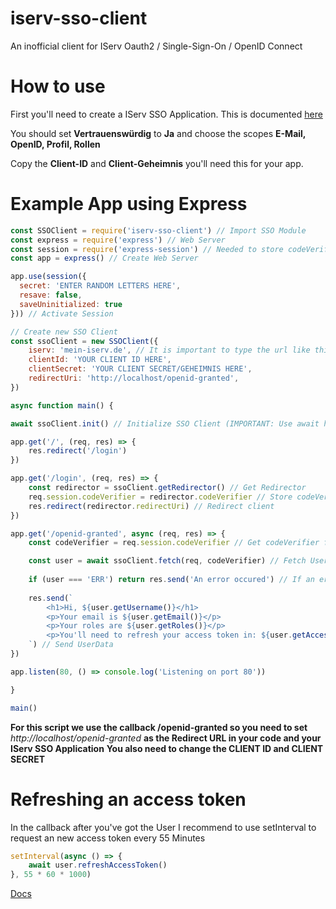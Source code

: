 # iserv-sso-client

An inofficial client for IServ Oauth2 / Single-Sign-On / OpenID Connect

# How to use

First you'll need to create a IServ SSO Application. This is documented [here](https://doku.iserv.eu/manage/system/sso/)

You should set **Vertrauenswürdig** to **Ja** and choose the scopes **E-Mail, OpenID, Profil, Rollen**

Copy the **Client-ID** and **Client-Geheimnis** you'll need this for your app.

# Example App using Express
```js
const SSOClient = require('iserv-sso-client') // Import SSO Module
const express = require('express') // Web Server
const session = require('express-session') // Needed to store codeVerifier in session
const app = express() // Create Web Server

app.use(session({
  secret: 'ENTER RANDOM LETTERS HERE',
  resave: false,
  saveUninitialized: true
})) // Activate Session

// Create new SSO Client
const ssoClient = new SSOClient({
    iserv: 'mein-iserv.de', // It is important to type the url like this without a slash at the end and no https:// in the beginning
    clientId: 'YOUR CLIENT ID HERE',
    clientSecret: 'YOUR CLIENT SECRET/GEHEIMNIS HERE',
    redirectUri: 'http://localhost/openid-granted',
})

async function main() {

await ssoClient.init() // Initialize SSO Client (IMPORTANT: Use await here)

app.get('/', (req, res) => {
    res.redirect('/login')
})

app.get('/login', (req, res) => {
    const redirector = ssoClient.getRedirector() // Get Redirector
    req.session.codeVerifier = redirector.codeVerifier // Store codeVerifier in session
    res.redirect(redirector.redirectUri) // Redirect client
})

app.get('/openid-granted', async (req, res) => {
    const codeVerifier = req.session.codeVerifier // Get codeVerifier from session

    const user = await ssoClient.fetch(req, codeVerifier) // Fetch User (IMPORTANT: Use await here)
    
    if (user === 'ERR') return res.send('An error occured') // If an error occured, return error message (IMPORTANT: If no error handling is implemented, your app will crash)
    
    res.send(`
        <h1>Hi, ${user.getUsername()}</h1>
        <p>Your email is ${user.getEmail()}</p>
        <p>Your roles are ${user.getRoles()}</p>
        <p>You'll need to refresh your access token in: ${user.getAccessTokenExpireCountdown()}ms</p>
    `) // Send UserData
})

app.listen(80, () => console.log('Listening on port 80'))

}

main()
```

**For this script we use the callback /openid-granted so you need to set** _http://localhost/openid-granted_ **as the Redirect URL in your code and your IServ SSO Application**
**You also need to change the CLIENT ID and CLIENT SECRET**

# Refreshing an access token
In the callback after you've got the User I recommend to use setInterval to request an new access token every 55 Minutes

```js
setInterval(async () => {
    await user.refreshAccessToken()
}, 55 * 60 * 1000)
```

[Docs](https://github.com/thevideotrain/iserv-sso-client/wiki//)